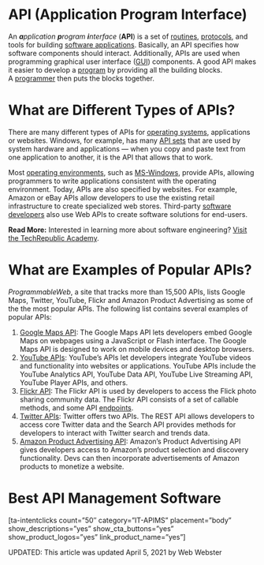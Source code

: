 # 

# **API (Application Program Interface)**

An ***a**pplication **p**rogram **i**nterface* (**API**) is a set of [routines](https://www.webopedia.com/definitions/routine/), [protocols](https://www.webopedia.com/definitions/protocol/), and tools for building [software applications](https://www.webopedia.com/definitions/application-software/). Basically, an API specifies how software components should interact. Additionally, APIs are used when programming graphical user interface ([GUI](https://www.webopedia.com/definitions/gui/)) components. A good API makes it easier to develop a [program](https://www.webopedia.com/definitions/program/) by providing all the building blocks. A [programmer](https://www.webopedia.com/definitions/programmer/) then puts the blocks together.

# **What are Different Types of APIs?**

There are many different types of APIs for [operating systems](https://www.webopedia.com/definitions/operating-system/), applications or websites. Windows, for example, has many [API sets](http://web.archive.org/web/20200506115130/http://msdn.microsoft.com/en-us/library/windows/desktop/hh802935%28v=vs.85%29.aspx) that are used by system hardware and applications — when you copy and paste text from one application to another, it is the API that allows that to work.

Most [operating environments](https://www.webopedia.com/definitions/operating-environment/), such as [MS-Windows](https://www.webopedia.com/definitions/microsoft-windows/), provide APIs, allowing programmers to write applications consistent with the operating environment. Today, APIs are also specified by websites. For example, Amazon or eBay APIs allow developers to use the existing retail infrastructure to create specialized web stores. Third-party [software developers](https://www.webopedia.com/definitions/software-developer/) also use Web APIs to create software solutions for end-users.

**Read More:** Interested in learning more about software engineering? [Visit the TechRepublic Academy](https://academy.techrepublic.com/search?utf8=%E2%9C%93&query=Engineer).

# **What are Examples of Popular APIs?**

*ProgrammableWeb*, a site that tracks more than 15,500 APIs, lists Google Maps, Twitter, YouTube, Flickr and Amazon Product Advertising as some of the the most popular APIs. The following list contains several examples of popular APIs:

1. [Google Maps API](http://web.archive.org/web/20200506115130/https://cloud.google.com/maps-platform/): The Google Maps API lets developers embed Google Maps on webpages using a JavaScript or Flash interface. The Google Maps API is designed to work on mobile devices and desktop browsers.
2. [YouTube APIs](http://web.archive.org/web/20200506115130/https://developers.google.com/youtube/): YouTube’s APIs let developers integrate YouTube videos and functionality into websites or applications. YouTube APIs include the YouTube Analytics API, YouTube Data API, YouTube Live Streaming API, YouTube Player APIs, and others.
3. [Flickr API](http://web.archive.org/web/20200506115130/https://www.flickr.com/services/api/): The Flickr API is used by developers to access the Flick photo sharing community data. The Flickr API consists of a set of callable methods, and some API [endpoints](https://www.webopedia.com/definitions/endpoint/).
4. [Twitter APIs](http://web.archive.org/web/20200506115130/https://dev.twitter.com/): Twitter offers two APIs. The REST API allows developers to access core Twitter data and the Search API provides methods for developers to interact with Twitter search and trends data.
5. [Amazon Product Advertising API](http://web.archive.org/web/20200506115130/https://www.amazon.com/ap/signin?openid.return_to=https%3A%2F%2Faffiliate-program.amazon.com%2Fassoc_credentials%2Fhome&openid.identity=http%3A%2F%2Fspecs.openid.net%2Fauth%2F2.0%2Fidentifier_select&openid.assoc_handle=amzn_associates_us&openid.mode=checkid_setup&marketPlaceId=ATVPDKIKX0DER&openid.claimed_id=http%3A%2F%2Fspecs.openid.net%2Fauth%2F2.0%2Fidentifier_select&openid.ns=http%3A%2F%2Fspecs.openid.net%2Fauth%2F2.0&openid.pape.max_auth_age=0): Amazon’s Product Advertising API gives developers access to Amazon’s product selection and discovery functionality. Devs can then incorporate advertisements of Amazon products to monetize a website.

# **Best API Management Software**

[ta-intentclicks count=”50″ category=”IT-APIMS” placement=”body” show_descriptions=”yes” show_cta_buttons=”yes” show_product_logos=”yes” link_product_name=”yes”]

UPDATED: This article was updated April 5, 2021 by Web Webster